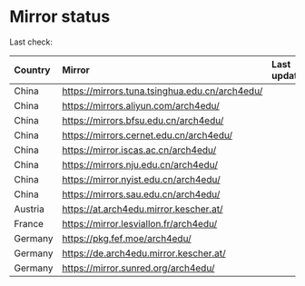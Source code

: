 <script src="./time.js"></script>
# Mirror status
Last check: <script type="text/javascript">localize(1707164322.0423443);</script>

|Country|Mirror|Last update|
|:------|:-----|:----------|
|China|https://mirrors.tuna.tsinghua.edu.cn/arch4edu/|<script type="text/javascript">localize(1707158212);</script>|
|China|https://mirrors.aliyun.com/arch4edu/|<script type="text/javascript">localize(1707071443);</script>|
|China|https://mirrors.bfsu.edu.cn/arch4edu/|<script type="text/javascript">localize(1707158212);</script>|
|China|https://mirrors.cernet.edu.cn/arch4edu/|<script type="text/javascript">localize(1707158212);</script>|
|China|https://mirror.iscas.ac.cn/arch4edu/|<script type="text/javascript">localize(1707071443);</script>|
|China|https://mirrors.nju.edu.cn/arch4edu/|<script type="text/javascript">localize(1707071443);</script>|
|China|https://mirror.nyist.edu.cn/arch4edu/|<script type="text/javascript">localize(1707158212);</script>|
|China|https://mirrors.sau.edu.cn/arch4edu/|<script type="text/javascript">localize(1707071443);</script>|
|Austria|https://at.arch4edu.mirror.kescher.at/|<script type="text/javascript">localize(1707158212);</script>|
|France|https://mirror.lesviallon.fr/arch4edu/|<script type="text/javascript">localize(1707071443);</script>|
|Germany|https://pkg.fef.moe/arch4edu/|<script type="text/javascript">localize(1707158212);</script>|
|Germany|https://de.arch4edu.mirror.kescher.at/|<script type="text/javascript">localize(1707158212);</script>|
|Germany|https://mirror.sunred.org/arch4edu/|<script type="text/javascript">localize(1707158212);</script>|

<script src="./tablefilter/tablefilter.js"></script>
<script src="./table.js"></script>